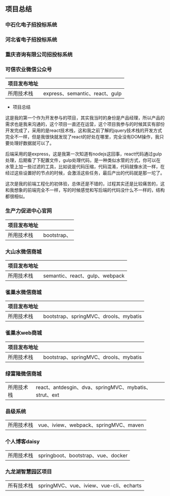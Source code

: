 ## 项目总结

### 中石化电子招投标系统

### 河北省电子招投标系统

### 重庆咨询有限公司招投标系统

### 可信农业微信公众号

| 项目发布地址 |  |
| :--- | :--- |
| 所用技术栈 | express、semantic、react、gulp |

* 项目总结

这是我的第一个作为开发参与的项目，其实我当时的身份是产品经理，所以产品的需求也是我来沟通的，这个项目一直还在运营，这个项目我参与的时候其实有部份开发完成了，采用的是react技术栈，这和我之前了解的jquery技术栈的开发方式完全不一样，但是我很快就发现了react的好处在哪里，完全没有DOM操作，我只要处理好数据就可以了。

后端采用的是express，这是我第一次知道有nodejs这回事，react代码通过gulp处理，后期看了下配置文件，gulp处理代码，是一种类似水管的方式，你可以在水管上加一些过滤的工具，比如说是代码压缩，代码混淆，代码就像水流一样，在经过这些设置好的节点的时候，会激活这些任务，最后产出的代码就是那一坨了。

这次是我的前端工程化的初体验，总体还是不错的，过程其实还是比较痛苦的，这和我想象的前端完全不一样，写的时候感觉和写后端的代码没什么不一样的，结构都很相似。

### 生产力促进中心官网

| 项目发布地址 |  |
| :--- | :--- |
| 所用技术栈 | bootstrap、 |

### 大山水微信商城

| 项目发布地址 |  |
| :--- | :--- |
| 所用技术栈 | semantic、react、gulp、webpack |

### 雀巢水微信商城

| 项目发布地址 |  |
| :--- | :--- |
| 所用技术栈 | bootstrap、springMVC、drools、mybatis |

### 雀巢水web商城

| 项目发布地址 |  |
| :--- | :--- |
| 所用技术栈 | bootstrap、springMVC、drools、mybatis |

### 绿富隆微信商城

|  |  |
| :--- | :--- |
| 所用技术栈 | react、antdesgin、dva、springMVC、mybatis、strut、ext |

### 县级系统

|  |  |
| :--- | :--- |
| 所用技术栈 | vue、iview、webpack、springMVC、maven |

### 个人博客daisy

|  |  |
| :--- | :--- |
| 所用技术栈 | springboot、bootstrap、vue、docker |

### 九龙湖智慧园区项目

|  |  |
| :--- | :--- |
| 所有技术栈 | springMVC、vue、iview、vue-cli、echarts |



